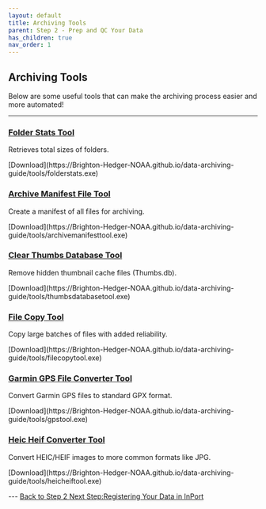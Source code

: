 ```yaml
---
layout: default
title: Archiving Tools
parent: Step 2 - Prep and QC Your Data
has_children: true
nav_order: 1
---
```


## Archiving Tools
Below are some useful tools that can make the archiving process easier and more automated!

---

<div class="card-grid">

  <div class="card">
    <h3><a href="{{ '/docs/Folder-Stats-Tool.html' | relative_url}}">Folder Stats Tool</a></h3>
    <p>Retrieves total sizes of folders.</p>
    <p>[Download](https://Brighton-Hedger-NOAA.github.io/data-archiving-guide/tools/folderstats.exe)
  </div>

  <div class="card">
    <h3><a href="{{ '/docs/Archive-Manifest-File-Tool.html' | relative_url}}">Archive Manifest File Tool</a></h3>
    <p>Create a manifest of all files for archiving.</p>
    <p>[Download](https://Brighton-Hedger-NOAA.github.io/data-archiving-guide/tools/archivemanifesttool.exe)
  </div>

  <div class="card">
  <h3><a href="{{ '/docs/Clear-Thumbs-Database-Tool.html' | relative_url}}">Clear Thumbs Database Tool</a></h3>
    <p>Remove hidden thumbnail cache files (Thumbs.db).</p>
    <p>[Download](https://Brighton-Hedger-NOAA.github.io/data-archiving-guide/tools/thumbsdatabasetool.exe)
  </div>

  <div class="card">
    <h3><a href="{{ '/docs/Archive-File-Copy-Tool.html' | relative_url}}">File Copy Tool</a></h3>
    <p>Copy large batches of files with added reliability.</p>
    <p>[Download](https://Brighton-Hedger-NOAA.github.io/data-archiving-guide/tools/filecopytool.exe)
  </div>

  <div class="card">
    <h3><a href="{{ '/docs/Garmin-GPS-File-Converter-Tool.html' | relative_url}}">Garmin GPS File Converter Tool</a></h3>
    <p>Convert Garmin GPS files to standard GPX format.</p>
    <p>[Download](https://Brighton-Hedger-NOAA.github.io/data-archiving-guide/tools/gpstool.exe)
  </div>

  <div class="card">
    <h3><a href="{{ '/docs/Heic-Heif-Converter-Tool.html' | relative_url}}">Heic Heif Converter Tool</a></h3>
    <p>Convert HEIC/HEIF images to more common formats like JPG.</p>
    <p>[Download](https://Brighton-Hedger-NOAA.github.io/data-archiving-guide/tools/heicheiftool.exe)
  </div>


</div>
---
<a href="{{ '/docs/Tools' | relative_url }}" class="btn btn-custom fs-6 mb-4 mb-md-0">
  Back to Step 2
<a href="{{ '/docs/Register-Data-in-InPort' | relative_url }}" class="btn btn-custom fs-6 mb-4 mb-md-0">
  Next Step:Registering Your Data in InPort
